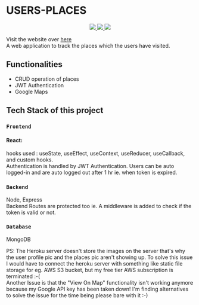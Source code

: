 # USERS-PLACES

<p align="center">
   <a href="https://nodejs.org/en/">
      <img src="https://camo.githubusercontent.com/aed4ddb11f5f67484bd0f6278bf5c45967d1828bfefdbc6a277eb38337c4cab9/68747470733a2f2f696d672e736869656c64732e696f2f62616467652f4d6164655f776974682d4e6f64656a732d677265656e3f7374796c653d666f722d7468652d6261646765266c6f676f3d6e6f64652e6a73" />
   </a>
  
   <a href="https://reactjs.org/docs/getting-started.html">
      <img src="https://camo.githubusercontent.com/33a8c0cdec9b420c57eb6eda192682c87c887eedf59552913fe07b846eb25d04/68747470733a2f2f696d672e736869656c64732e696f2f62616467652f4d6164655f776974682d52656163744a532d626c75653f7374796c653d666f722d7468652d6261646765266c6f676f3d7265616374" />
  
   </a>
   <a href="https://docs.mongodb.com/manual/tutorial/getting-started/">
      <img                    src="https://camo.githubusercontent.com/e3801c2c64bf88b30fb9138685513224c3017e7b188823bb05dc487a11493754/68747470733a2f2f696d672e736869656c64732e696f2f62616467652f44617461626173652d4d6f6e676f44422d7265643f7374796c653d666f722d7468652d6261646765266c6f676f3d6d6f6e676f6462" />
   </a>
</p>


Visit the website over [here](https://places-mernn.herokuapp.com/)<br/>
A web application to track the places which the users have visited.

## Functionalities

<ul>
  <li>CRUD operation of places</li>
  <li>JWT Authentication</li>
  <li>Google Maps</li>
</ul>

## Tech Stack of this project

### `Frontend`
#### React: 
hooks used : useState, useEffect, useContext, useReducer, useCallback, and custom hooks.
<br/>
Authentication is handled by JWT Authentication. Users can be auto logged-in and are auto logged out after 1 hr ie. when token is expired. 

### `Backend` 
Node, Express<br/>
Backend Routes are protected too ie. A middleware is added to check if the token is valid or not.

### `Database` 
MongoDB

PS: The Heroku server doesn't store the images on the server that's why the user profile pic and the places pic aren't showing up. To solve this issue I would have to connect the heroku server with something like static file storage for eg. AWS S3 bucket, but my free tier AWS subscription is terminated :-(</br>
Another Issue is that the "View On Map" functionality isn't working anymore because my Google API key has been taken down! I'm finding alternatives to solve the issue for the time being please bare with it :-) 
